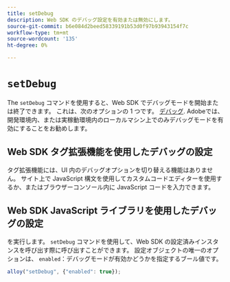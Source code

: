 ```yaml
---
title: setDebug
description: Web SDK のデバッグ設定を有効または無効にします。
source-git-commit: b6e084d2beed58339191b53d0f97b93943154f7c
workflow-type: tm+mt
source-wordcount: '135'
ht-degree: 0%

---
```


# `setDebug`

The `setDebug` コマンドを使用すると、Web SDK でデバッグモードを開始または終了できます。 これは、次のオプションの 1 つです。 [デバッグ](../use-cases/debugging.md). Adobeでは、開発環境内、または実稼動環境内のローカルマシン上でのみデバッグモードを有効にすることをお勧めします。

## Web SDK タグ拡張機能を使用したデバッグの設定

タグ拡張機能には、UI 内のデバッグオプションを切り替える機能はありません。 サイト上で JavaScript 構文を使用してカスタムコードエディターを使用するか、またはブラウザーコンソール内に JavaScript コードを入力できます。

## Web SDK JavaScript ライブラリを使用したデバッグの設定

を実行します。 `setDebug` コマンドを使用して、Web SDK の設定済みインスタンスを呼び出す際に呼び出すことができます。 設定オブジェクトの唯一のオプションは、 `enabled`：デバッグモードが有効かどうかを指定するブール値です。

```js
alloy("setDebug", {"enabled": true});
```
